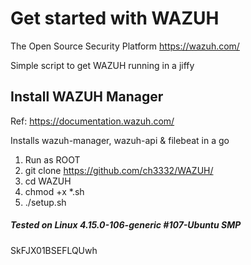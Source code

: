 # Get started with WAZUH 
The Open Source Security Platform https://wazuh.com/

Simple script to get WAZUH running in a jiffy

## Install WAZUH Manager

Ref: https://documentation.wazuh.com/

Installs wazuh-manager, wazuh-api & filebeat in a go

1. Run as ROOT
2. git clone https://github.com/ch3332/WAZUH/
3. cd WAZUH
4. chmod  +x  *.sh
5. ./setup.sh 

##### Tested on Linux 4.15.0-106-generic #107-Ubuntu SMP 
SkFJX01BSEFLQUwh
